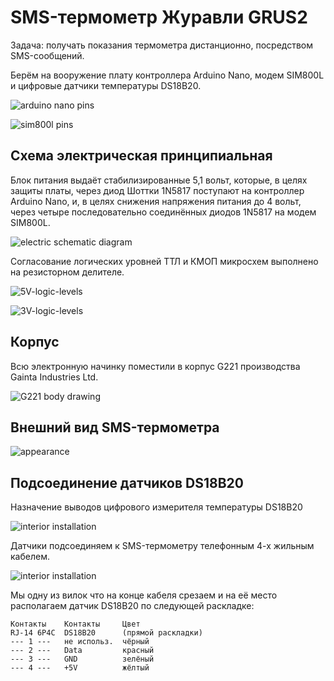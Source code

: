 # SMS-термометр Журавли GRUS2

Задача: получать показания термометра дистанционно, посредством SMS-сообщений.

Берём на вооружение плату контроллера Arduino Nano, модем SIM800L и цифровые датчики температуры DS18B20.

![arduino nano pins](images/arduino-nano-pins.png)

![sim800l pins](images/sim800l-pins.jpg)

## Схема электрическая принципиальная
Блок питания выдаёт стабилизированные 5,1 вольт, которые, в целях защиты платы, через диод Шоттки 1N5817 поступают на контроллер Arduino Nano, и, в целях снижения напряжения питания до 4 вольт, через четыре последовательно соединённых диодов 1N5817 на модем SIM800L.

![electric schematic diagram](images/grus2-scheme.png)

Согласование логических уровней ТТЛ и КМОП микросхем выполнено на резисторном делителе.

![5V-logic-levels](images/5V-logic-levels.png)

![3V-logic-levels](images/3V-logic-levels.png)

## Корпус
Всю электронную начинку поместили в корпус G221 производства Gainta Industries Ltd.

![G221 body drawing](images/g221.jpg)

## Внешний вид SMS-термометра

![appearance](images/grus2-exterior.jpg)

## Подсоединение датчиков DS18B20

Назначение выводов цифрового измерителя температуры DS18B20

![interior installation](images/dallas18b20.jpg)

Датчики подсоединяем к SMS-термометру телефонным 4-х жильным кабелем. 

![interior installation](images/rj14.jpg)

Мы одну из вилок что на конце кабеля срезаем и на её место располагаем датчик DS18B20 по следующей раскладке:

```
Контакты    Контакты     Цвет 
RJ-14 6P4C  DS18B20      (прямой раскладки)  
--- 1 ---   не использ.  чёрный 
--- 2 ---   Data         красный 
--- 3 ---   GND          зелёный
--- 4 ---   +5V          жёлтый
```

